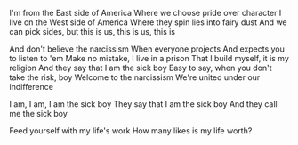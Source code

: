 I'm from the East side of America 
Where we choose pride over character 
I live on the West side of America 
Where they spin lies into fairy dust 
And we can pick sides, but this is us, this is us, this is 

And don't believe the narcissism 
When everyone projects 
And expects you to listen to 'em 
Make no mistake, I live in a prison 
That I build myself, it is my religion 
And they say that I am the sick boy 
Easy to say, when you don't take the risk, boy 
Welcome to the narcissism 
We're united under our indifference 

I am, I am, I am the sick boy 
They say that I am the sick boy 
And they call me the sick boy 

Feed yourself with my life's work 
How many likes is my life worth? 